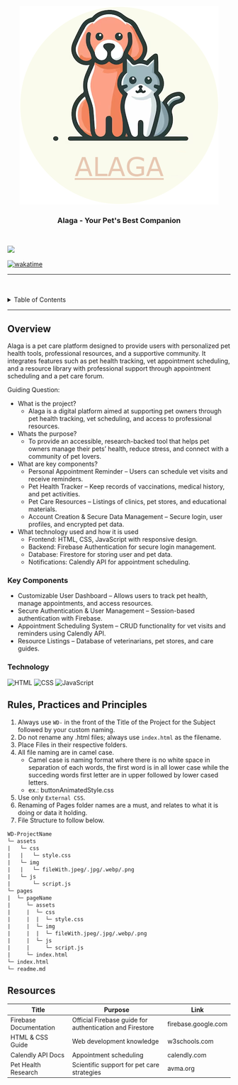 <a name="readme-top">

<br/>

<br />
<div align="center">
  <a href="https://github.com/zyx-0314/">
  <!-- TODO: If you want to add logo or banner you can add it here -->
  <img src="assets/img/logo.png" class="logo" alt="Alaga Logo">

  </a>
<!-- TODO: Change Title to the name of the title of your Project -->
  <h3 align="center">Alaga - Your Pet's Best Companion</h3>
</div>
<!-- TODO: Make a short description -->
<div align="center">

</div>

<br />

<!-- TODO: Change the zyx-0314 into your github username  -->
<!-- TODO: Change the WD-Template-Project into the same name of your folder -->
![](https://visit-counter.vercel.app/counter.png?page=zyx-0314/WD-Template-Project)

[![wakatime](https://wakatime.com/badge/user/7f0b295f-8a55-4698-9065-a47b10681ce4/project/40f73bdf-80e2-4674-9e4e-66bc66df4746.svg)](https://wakatime.com/badge/user/7f0b295f-8a55-4698-9065-a47b10681ce4/project/40f73bdf-80e2-4674-9e4e-66bc66df4746)

---

<br />
<br />

<!-- TODO: If you want to add more layers for your readme -->
<details>
  <summary>Table of Contents</summary>
  <ol>
    <li>
      <a href="#overview">Overview</a>
      <ol>
        <li>
          <a href="#key-components">Key Components</a>
        </li>
        <li>
          <a href="#technology">Technology</a>
        </li>
      </ol>
    </li>
    <li>
      <a href="#rule,-practices-and-principles">Rules, Practices and Principles</a>
    </li>
    <li>
      <a href="#resources">Resources</a>
    </li>
  </ol>
</details>

---

## Overview

Alaga is a pet care platform designed to provide users with personalized pet health tools, professional resources, and a supportive community. It integrates features such as pet health tracking, vet appointment scheduling, and a resource library with professional support through appointment scheduling and a pet care forum.

Guiding Question:
- What is the project? 
    - Alaga is a digital platform aimed at supporting pet owners through pet health tracking, vet scheduling, and access to professional resources.
- Whats the purpose? 
    - To provide an accessible, research-backed tool that helps pet owners manage their pets’ health, reduce stress, and connect with a community of pet lovers.
- What are key components? 
    - Personal Appointment Reminder – Users can schedule vet visits and receive reminders.
    - Pet Health Tracker – Keep records of vaccinations, medical history, and pet activities.
    - Pet Care Resources – Listings of clinics, pet stores, and educational materials.
    - Account Creation & Secure Data Management – Secure login, user profiles, and encrypted pet data.
- What technology used and how it is used
    - Frontend: HTML, CSS, JavaScript with responsive design.
    - Backend: Firebase Authentication for secure login management.
    - Database: Firestore for storing user and pet data.
    - Notifications: Calendly API for appointment scheduling.

### Key Components
<!-- TODO: List of Key Components -->
<!-- The following are just sample -->
- Customizable User Dashboard – Allows users to track pet health, manage appointments, and access resources.
- Secure Authentication & User Management – Session-based authentication with Firebase.
- Appointment Scheduling System – CRUD functionality for vet visits and reminders using Calendly API.
- Resource Listings – Database of veterinarians, pet stores, and care guides.

### Technology
<!-- TODO: List of Technology Used -->
![HTML](https://img.shields.io/badge/HTML-E34F26?style=for-the-badge&logo=html5&logoColor=white)
![CSS](https://img.shields.io/badge/CSS-1572B6?style=for-the-badge&logo=css3&logoColor=white)
![JavaScript](https://img.shields.io/badge/JavaScript-F7DF1E?style=for-the-badge&logo=javascript&logoColor=white)


## Rules, Practices and Principles
1. Always use `WD-` in the front of the Title of the Project for the Subject followed by your custom naming.
2. Do not rename any .html files; always use `index.html` as the filename.
3. Place Files in their respective folders.
4. All file naming are in camel case.
   - Camel case is naming format where there is no white space in separation of each words, the first word is in all lower case while the succeding words first letter are in upper followed by lower cased letters.
   - ex.: buttonAnimatedStyle.css
5. Use only `External CSS`.
6. Renaming of Pages folder names are a must, and relates to what it is doing or data it holding.
7. File Structure to follow below.

```
WD-ProjectName
└─ assets
|   └─ css
|   |   └─ style.css
|   └─ img
|   |   └─ fileWith.jpeg/.jpg/.webp/.png
|   └─ js
|       └─ script.js
└─ pages
|  └─ pageName
|     └─ assets
|     |  └─ css
|     |  |  └─ style.css
|     |  └─ img
|     |  |  └─ fileWith.jpeg/.jpg/.webp/.png
|     |  └─ js
|     |     └─ script.js
|     └─ index.html
└─ index.html
└─ readme.md
```

## Resources

<!-- TODO: Add References -->
| Title | Purpose | Link |
|-|-|-|
| Firebase Documentation | Official Firebase guide for authentication and Firestore | firebase.google.com
| HTML & CSS Guide | Web development knowledge | w3schools.com
| Calendly API Docs | Appointment scheduling | calendly.com
| Pet Health Research | Scientific support for pet care strategies | avma.org
